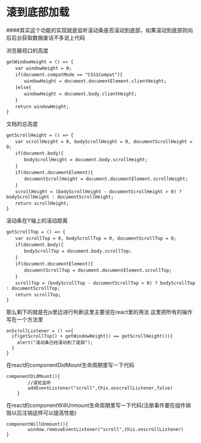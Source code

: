 # 滚到底部加载
####其实这个功能的实现就是监听滚动条是否滚动到底部，如果滚动到底部则向后后台获取数据废话不多说上代码

浏览器视口的高度
```
getWindowHeight = () => {
　　var windowHeight = 0;
　　if(document.compatMode == "CSS1Compat"){
　　　　windowHeight = document.documentElement.clientHeight;
　　}else{
　　　　windowHeight = document.body.clientHeight;
　　}
　　return windowHeight;
}
```

文档的总高度
```
getScrollHeight = () => {
　　var scrollHeight = 0, bodyScrollHeight = 0, documentScrollHeight = 0;
　　if(document.body){
　　　　bodyScrollHeight = document.body.scrollHeight;
　　}
　　if(document.documentElement){
　　　　documentScrollHeight = document.documentElement.scrollHeight;
　　}
　　scrollHeight = (bodyScrollHeight - documentScrollHeight > 0) ? bodyScrollHeight : documentScrollHeight;
　　return scrollHeight;
}
```

滚动条在Y轴上的滚动距离
```
getScrollTop = () => {
　　var scrollTop = 0, bodyScrollTop = 0, documentScrollTop = 0;
　　if(document.body){
　　　　bodyScrollTop = document.body.scrollTop;
　　}
　　if(document.documentElement){
　　　　documentScrollTop = document.documentElement.scrollTop;
　　}
　　scrollTop = (bodyScrollTop - documentScrollTop > 0) ? bodyScrollTop : documentScrollTop;
　　return scrollTop;
}
```
那么剩下的就是在js里边进行判断这里主要说在react里的用法
这里把所有的操作写在一个方法里
```
onScrollListener = () =>{
  if(getScrollTop() + getWindowHeight() == getScrollHeight()){
    alert("滚动条已经滚动到了底部");
  }
}
```

在react的componentDidMount生命周期里写一下代码
```
componentDidMount(){
		//滚轮监听
		addEventListener("scroll",this.onscrollListener,false)
	}
```
在react的componentWillUnmount生命周期里写一下代码(注册事件要在组件销毁以后注销这样可以提高性能)

```
componentWillUnmount(){
		window.removeEventListener("scroll",this.onscrollListener)
}
```

